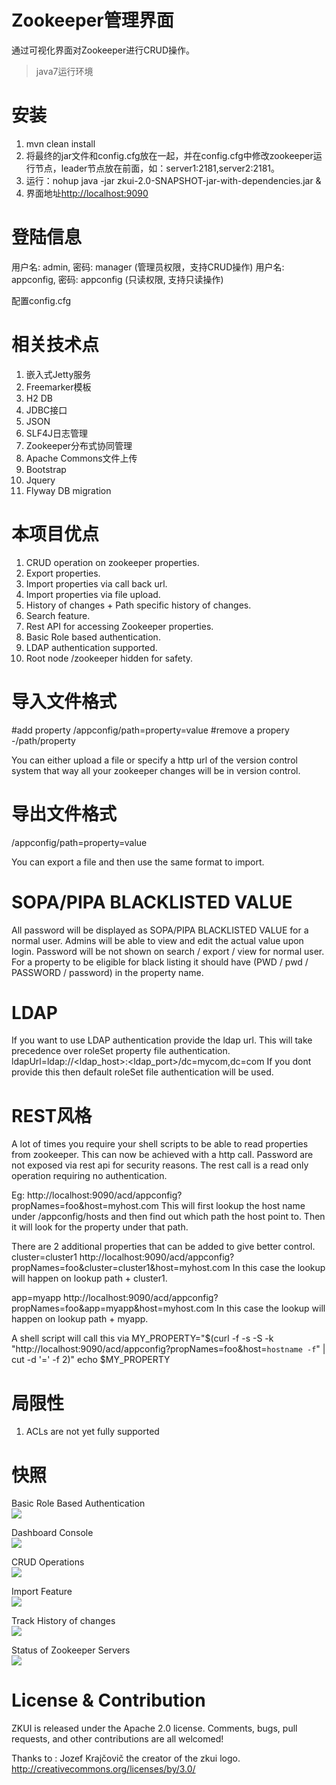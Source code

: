 Zookeeper管理界面
====================
通过可视化界面对Zookeeper进行CRUD操作。

> java7运行环境

安装
====================
1. mvn clean install
2. 将最终的jar文件和config.cfg放在一起，并在config.cfg中修改zookeeper运行节点，leader节点放在前面，如：server1:2181,server2:2181。
3. 运行：nohup java -jar zkui-2.0-SNAPSHOT-jar-with-dependencies.jar & 
4. 界面地址<a href="http://localhost:9090">http://localhost:9090</a> 

登陆信息
====================
用户名: admin, 密码: manager (管理员权限，支持CRUD操作)
用户名: appconfig, 密码: appconfig (只读权限, 支持只读操作)

配置config.cfg

相关技术点
====================
1. 嵌入式Jetty服务
2. Freemarker模板
3. H2 DB
4. JDBC接口
5. JSON
6. SLF4J日志管理
7. Zookeeper分布式协同管理
8. Apache Commons文件上传
9. Bootstrap
10. Jquery
11. Flyway DB migration

本项目优点
====================
1. CRUD operation on zookeeper properties.
2. Export properties.
3. Import properties via call back url.
4. Import properties via file upload.
5. History of changes + Path specific history of changes.
6. Search feature.
7. Rest API for accessing Zookeeper properties.
8. Basic Role based authentication.
9. LDAP authentication supported.
10. Root node /zookeeper hidden for safety.

导入文件格式
====================
#add property
/appconfig/path=property=value
#remove a propery
-/path/property

You can either upload a file or specify a http url of the version control system that way all your zookeeper changes will be in version control. 

导出文件格式
====================
/appconfig/path=property=value

You can export a file and then use the same format to import.

SOPA/PIPA BLACKLISTED VALUE
====================
All password will be displayed as SOPA/PIPA BLACKLISTED VALUE for a normal user. Admins will be able to view and edit the actual value upon login.
Password will be not shown on search / export / view for normal user.
For a property to be eligible for black listing it should have (PWD / pwd / PASSWORD / password) in the property name.

LDAP
====================
If you want to use LDAP authentication provide the ldap url. This will take precedence over roleSet property file authentication.
ldapUrl=ldap://<ldap_host>:<ldap_port>/dc=mycom,dc=com
If you dont provide this then default roleSet file authentication will be used.

REST风格
====================
A lot of times you require your shell scripts to be able to read properties from zookeeper. This can now be achieved with a http call. Password are not exposed via rest api for security reasons. The rest call is a read only operation requiring no authentication.

Eg:
http://localhost:9090/acd/appconfig?propNames=foo&host=myhost.com
This will first lookup the host name under /appconfig/hosts and then find out which path the host point to. Then it will look for the property under that path.

There are 2 additional properties that can be added to give better control.
cluster=cluster1
http://localhost:9090/acd/appconfig?propNames=foo&cluster=cluster1&host=myhost.com
In this case the lookup will happen on lookup path + cluster1.

app=myapp
http://localhost:9090/acd/appconfig?propNames=foo&app=myapp&host=myhost.com
In this case the lookup will happen on lookup path + myapp.

A shell script will call this via
MY_PROPERTY="$(curl -f -s -S -k "http://localhost:9090/acd/appconfig?propNames=foo&host=`hostname -f`" | cut -d '=' -f 2)"
echo $MY_PROPERTY

局限性
====================
1. ACLs are not yet fully supported

快照
====================
Basic Role Based Authentication
<br/>
<img src="https://raw.github.com/wgybzbrobot/zookeeper-guides/master/zookeeper-manager/images/zkui-0.png"/>
<br/>

Dashboard Console
<br/>
<img src="https://raw.github.com/DeemOpen/zkui/master/images/zkui-1.png"/>
<br/>

CRUD Operations
<br/>
<img src="https://raw.github.com/DeemOpen/zkui/master/images/zkui-2.png"/>
<br/>

Import Feature
<br/>
<img src="https://raw.github.com/DeemOpen/zkui/master/images/zkui-3.png"/>
<br/>

Track History of changes
<br/>
<img src="https://raw.github.com/DeemOpen/zkui/master/images/zkui-4.png"/>
<br/>

Status of Zookeeper Servers
<br/>
<img src="https://raw.github.com/DeemOpen/zkui/master/images/zkui-5.png"/>
<br/>

License & Contribution
====================

ZKUI is released under the Apache 2.0 license. Comments, bugs, pull requests, and other contributions are all welcomed!

Thanks to : Jozef Krajčovič the creator of the zkui logo.
http://creativecommons.org/licenses/by/3.0/
